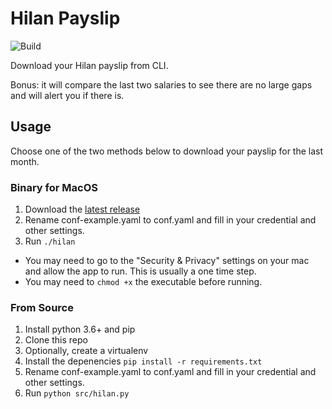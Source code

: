 # Hilan Payslip
![Build](https://github.com/talsalmona/hilan/workflows/Build/badge.svg)

Download your Hilan payslip from CLI.

Bonus: it will compare the last two salaries to see there are no large gaps and will alert you if there is.


## Usage

Choose one of the two methods below to download your payslip for the last month.


### Binary for MacOS
1. Download the [latest release](https://github.com/talsalmona/hilan/releases/latest)
2. Rename conf-example.yaml to conf.yaml and fill in your credential and other settings.
3. Run ``` ./hilan ```

* You may need to go to the "Security & Privacy" settings on your mac and allow the app to run. This is usually a one time step.
* You may need to ``` chmod +x ``` the executable before running.

### From Source
1. Install python 3.6+ and pip
2. Clone this repo
3. Optionally, create a virtualenv
4. Install the depenencies
``` pip install -r requirements.txt ```
5. Rename conf-example.yaml to conf.yaml and fill in your credential and other settings.
6. Run
``` python src/hilan.py ```
